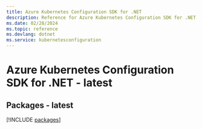 ```yaml
---
title: Azure Kubernetes Configuration SDK for .NET
description: Reference for Azure Kubernetes Configuration SDK for .NET
ms.date: 02/28/2024
ms.topic: reference
ms.devlang: dotnet
ms.service: kubernetesconfiguration
---
```

# Azure Kubernetes Configuration SDK for .NET - latest
## Packages - latest
[!INCLUDE [packages](kubernetes-configuration-index.md)]